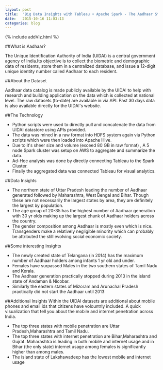 ```yaml
---
layout: post
title:  "Big Data Insights with Tableau + Apache Spark - The Aadhaar Story"
date:   2015-10-16 11:03:13
categories: blog
---
```


{% include addViz.html %}

##What is Aadhaar?

The Unique Identification Authority of India (UIDAI) is a central government agency of India.Its objective is to collect the biometric and demographic data of residents, store them in a centralized database, and issue a 12-digit unique identity number called Aadhaar to each resident.

##About the Dataset

Aadhaar data catalog is made publicly available by the UIDAI to help with  research and building application on the data which is collected at national level. The raw datasets (to-date) are available in via API. Past 30 days data is also available directly for the UIDAI's website.

##The Technology 

- Python scripts were used to directly pull and concatenate the data from UIDAI datastore using APIs provided.
- The data was mined in a raw format into HDFS system again via Python scripts which were then loaded into Apache Hive. 
- Due to it's sheer size and volume (exceed 80 GB in raw format) , A 5 node Spark cluster was setup on AWS to aggregate and summarize the data.
- Ad-Hoc analysis was done by directly connecting Tableau to the Spark Cluster. 
- Finally the aggregated data was connected Tableau for visual analytics.


##Data Insights 

- The northern state of Uttar Pradesh leading the number of Aadhaar generated followed by Maharashtra, West Bengal and Bihar. Though these are not necessarily the largest states by area, they are definitely the largest by population. 
- The age group of 20-35 has the highest number of Aadhaar generation with 30 yr olds making up the largest chunk of Aadhaar holders across the country.
- The gender composition among Aadhaar is mostly even which is nice. Transgenders make a relatively negligible minority which can probably be attributed the still evolving social economic society.

##Some interesting Insights

- The newly created state of Telangana (in 2014) has the maximum number of Aadhaar holders among infants 1 yr old and under.
- Females have surpassed Males in the two southern states of Tamil Nadu and Kerala.
- The Aadhaar generation practically stopped during 2013 in the island state of Andaman & Nicobar. 
- Similarly the eastern states of Mizoram and Arunachal Pradesh practically did not start the Aadhaar until 2013

##Additional Insights
Within the UIDAI datasets are additional about mobile phones and email ids that citizens have volountrly  included. A quick visualization that tell you about the mobile and internet penetration across India. 

- The top three states with mobile penetration are Uttar Pradesh,Maharashtra and Tamil Nadu.
- The top three states with internet penetration are Bihar,Maharashtra and Gujrat.
Maharashtra is leading in both mobile and internet usage and in Bihar (the only state) internet usage among females is significantly higher than among males.
- The island state of Lakshawadeep has the lowest mobile and internet usage



